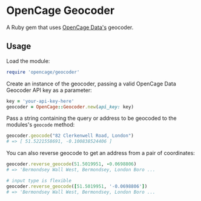 # OpenCage Geocoder

A Ruby gem that uses [OpenCage Data's](http://www.opencagedata.com/)
geocoder.

## Usage

Load the module:

```ruby
require 'opencage/geocoder'
```

Create an instance of the geocoder, passing a valid OpenCage Data Geocoder API key
as a parameter:

```ruby
key = 'your-api-key-here'
geocoder = OpenCage::Geocoder.new(api_key: key)
```

Pass a string containing the query or address to be geocoded to the modules's `geocode` method:

```ruby
geocoder.geocode("82 Clerkenwell Road, London")
# => [ 51.5221558691, -0.100838524406 ]
```

You can also reverse geocode to get an address from a pair of coordinates:

```ruby
geocoder.reverse_geocode(51.5019951, -0.0698806)
# => 'Bermondsey Wall West, Bermondsey, London Boro ...

# input type is flexible
geocoder.reverse_geocode([51.5019951, '-0.0698806'])
# => 'Bermondsey Wall West, Bermondsey, London Boro ...
```